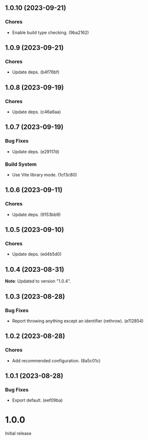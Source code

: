 ## 1.0.10 (2023-09-21)

### Chores

- Enable build type checking. (9ba2162)

## 1.0.9 (2023-09-21)

### Chores

- Update deps. (b4f76bf)

## 1.0.8 (2023-09-19)

### Chores

- Update deps. (c46a6aa)

## 1.0.7 (2023-09-19)

### Bug Fixes

- Update deps. (e29117d)

### Build System

- Use Vite library mode. (1cf3c80)

## 1.0.6 (2023-09-11)

### Chores

- Update deps. (9153bb9)

## 1.0.5 (2023-09-10)

### Chores

- Update deps. (ed4b5d0)

## 1.0.4 (2023-08-31)

**Note**: Updated to version "1.0.4".

## 1.0.3 (2023-08-28)

### Bug Fixes

- Report throwing anything except an identifier (rethrow). (e112854)

## 1.0.2 (2023-08-28)

### Chores

- Add recommended configuration. (8a5c01c)

## 1.0.1 (2023-08-28)

### Bug Fixes

- Export default. (eef09ba)

# 1.0.0

Initial release
